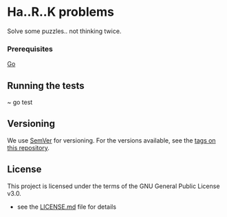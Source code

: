 # Ha..R..K problems

Solve some puzzles.. not thinking twice.

### Prerequisites

[Go](https://golang.org/doc/install)

## Running the tests

~ go test

## Versioning

We use [SemVer](http://semver.org/) for versioning. For the versions available, see the [tags on this repository](https://github.com/dechn/hrk/tags).

## License

This project is licensed under the terms of the GNU General Public License v3.0.
 - see the [LICENSE.md](LICENSE.md) file for details


